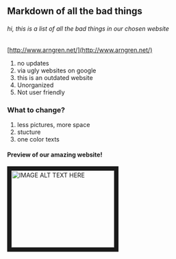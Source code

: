 ## Markdown of all the bad things ##

###### hi, this is a list of all the bad things in our chosen website ######

[http://www.arngren.net/](http://www.arngren.net/)


  1. no updates 
  2. via ugly websites on google 
  3. this is an outdated website 
  4. Unorganized 
  5. Not user friendly 


### What to change? ###

  1. less pictures, more space
  2. stucture
  3. one color texts
  
 #### Preview of our amazing website! ####
 
 <a href="https://www.youtube.com/watch?v=u4UHjx_YU44
" target="_blank"><img src="https://www.youtube.com/watch?v=u4UHjx_YU44" 
alt="IMAGE ALT TEXT HERE" width="240" height="180" border="10" /></a>










